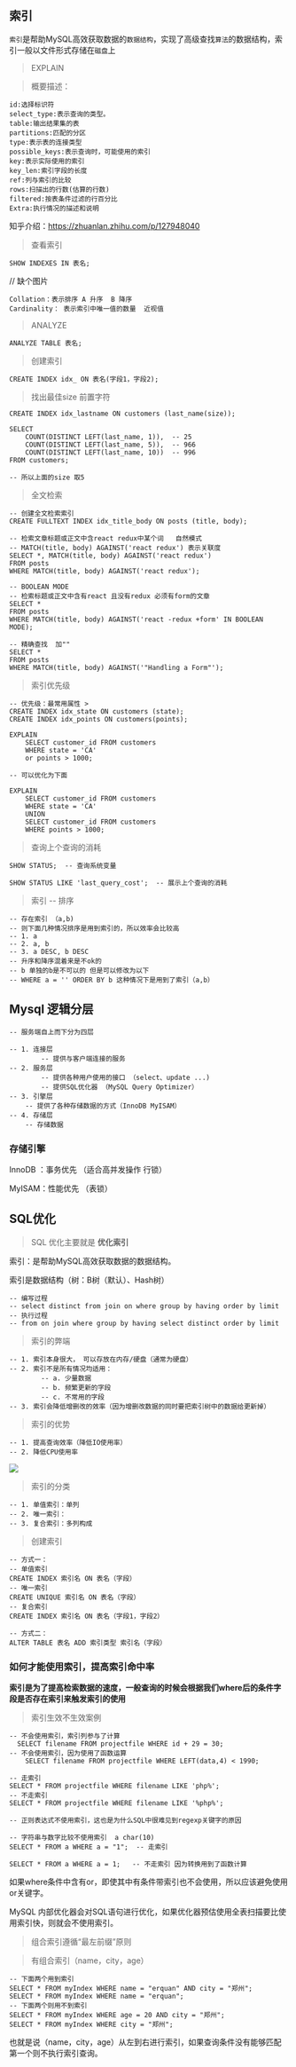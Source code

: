 ## 索引

`索引`是帮助MySQL高效获取数据的`数据结构`，实现了高级查找`算法`的数据结构，索引一般以文件形式存储在`磁盘`上

> EXPLAIN

> 概要描述：

```mysql
id:选择标识符
select_type:表示查询的类型。
table:输出结果集的表
partitions:匹配的分区
type:表示表的连接类型
possible_keys:表示查询时，可能使用的索引
key:表示实际使用的索引
key_len:索引字段的长度
ref:列与索引的比较
rows:扫描出的行数(估算的行数)
filtered:按表条件过滤的行百分比
Extra:执行情况的描述和说明
```

知乎介绍：https://zhuanlan.zhihu.com/p/127948040

> 查看索引

```mysql
SHOW INDEXES IN 表名;
```

// 缺个图片  

```mysql
Collation：表示排序 A 升序  B 降序
Cardinality： 表示索引中唯一值的数量  近视值
```

> ANALYZE

```mysql
ANALYZE TABLE 表名;
```

> 创建索引

```mysql
CREATE INDEX idx_ ON 表名(字段1，字段2);
```

> 找出最佳size 前置字符

```mysql
CREATE INDEX idx_lastname ON customers (last_name(size));

SELECT
	COUNT(DISTINCT LEFT(last_name, 1)),  -- 25
	COUNT(DISTINCT LEFT(last_name, 5)),  -- 966
	COUNT(DISTINCT LEFT(last_name, 10))  -- 996
FROM customers;

-- 所以上面的size 取5
```

> 全文检索

```mysql
-- 创建全文检索索引
CREATE FULLTEXT INDEX idx_title_body ON posts (title, body);

-- 检索文章标题或正文中含react redux中某个词   自然模式
-- MATCH(title, body) AGAINST('react redux') 表示关联度
SELECT *, MATCH(title, body) AGAINST('react redux')
FROM posts
WHERE MATCH(title, body) AGAINST('react redux');

-- BOOLEAN MODE 
-- 检索标题或正文中含有react 且没有redux 必须有form的文章
SELECT *
FROM posts
WHERE MATCH(title, body) AGAINST('react -redux +form' IN BOOLEAN MODE);

-- 精确查找  加""
SELECT *
FROM posts
WHERE MATCH(title, body) AGAINST('"Handling a Form"');
```

> 索引优先级

```mysql
-- 优先级：最常用属性 > 
CREATE INDEX idx_state ON customers (state);
CREATE INDEX idx_points ON customers(points);

EXPLAIN 
	SELECT customer_id FROM customers
    WHERE state = 'CA' 
    or points > 1000;
    
-- 可以优化为下面   

EXPLAIN
	SELECT customer_id FROM customers
    WHERE state = 'CA' 
    UNION
    SELECT customer_id FROM customers
    WHERE points > 1000;
```

> 查询上个查询的消耗

```mysql
SHOW STATUS;  -- 查询系统变量

SHOW STATUS LIKE 'last_query_cost';  -- 展示上个查询的消耗
```

> 索引 -- 排序

```mysql
-- 存在索引 （a,b)
-- 则下面几种情况排序是用到索引的，所以效率会比较高
-- 1. a
-- 2. a, b
-- 3. a DESC, b DESC
-- 升序和降序混着来是不ok的
-- b 单独的b是不可以的 但是可以修改为以下
-- WHERE a = '' ORDER BY b 这种情况下是用到了索引（a,b）
```

## Mysql 逻辑分层

```mysql
-- 服务端自上而下分为四层

-- 1. 连接层 
		-- 提供与客户端连接的服务
-- 2. 服务层
		-- 提供各种用户使用的接口 （select、update ...)
		-- 提供SQL优化器 （MySQL Query Optimizer）
-- 3. 引擎层
    -- 提供了各种存储数据的方式（InnoDB MyISAM）
-- 4. 存储层
    -- 存储数据
```



### 存储引擎

InnoDB ：事务优先 （适合高并发操作 行锁）

MyISAM：性能优先 （表锁）

## SQL优化

> SQL 优化主要就是 **优化索引**

索引：是帮助MySQL高效获取数据的数据结构。

索引是数据结构（树：B树（默认）、Hash树）

```mysql
-- 编写过程
-- select distinct from join on where group by having order by limit  
-- 执行过程
-- from on join where group by having select distinct order by limit
```

> 索引的弊端

```mysql
-- 1. 索引本身很大， 可以存放在内存/硬盘（通常为硬盘）
-- 2. 索引不是所有情况均适用：
		-- a. 少量数据
		-- b. 频繁更新的字段
		-- c. 不常用的字段
-- 3. 索引会降低增删改的效率（因为增删改数据的同时要把索引树中的数据给更新掉）
```

> 索引的优势

```mysql
-- 1. 提高查询效率（降低IO使用率）
-- 2. 降低CPU使用率
```

![](https://github.com/pendd/picture/raw/master/Mysql/索引.png)

> 索引的分类

```mysql
-- 1. 单值索引：单列
-- 2. 唯一索引： 
-- 3. 复合索引：多列构成
```

> 创建索引

```mysql
-- 方式一：
-- 单值索引
CREATE INDEX 索引名 ON 表名（字段）
-- 唯一索引
CREATE UNIQUE 索引名 ON 表名（字段）
-- 复合索引
CREATE INDEX 索引名 ON 表名（字段1，字段2）
```

```mysql
-- 方式二：
ALTER TABLE 表名 ADD 索引类型 索引名（字段）
```

### 如何才能使用索引，提高索引命中率

**索引是为了提高检索数据的速度，一般查询的时候会根据我们where后的条件字段是否存在索引来触发索引的使用**

> 索引生效不生效案例

```mysql
-- 不会使用索引，索引列参与了计算
  SELECT filename FROM projectfile WHERE id + 29 = 30;
-- 不会使用索引，因为使用了函数运算
	SELECT filename FROM projectfile WHERE LEFT(data,4) < 1990;
	
-- 走索引
SELECT * FROM projectfile WHERE filename LIKE 'php%';
-- 不走索引
SELECT * FROM projectfile WHERE filename LIKE '%php%';

-- 正则表达式不使用索引，这也是为什么SQL中很难见到regexp关键字的原因
```

```mysql
-- 字符串与数字比较不使用索引  a char(10)
SELECT * FROM a WHERE a = "1";  -- 走索引

SELECT * FROM a WHERE a = 1;   -- 不走索引 因为转换用到了函数计算
```

如果where条件中含有or，即使其中有条件带索引也不会使用，所以应该避免使用or关键字。

MySQL 内部优化器会对SQL语句进行优化，如果优化器预估使用全表扫描要比使用索引快，则就会不使用索引。

> 组合索引遵循“最左前缀”原则

> 有组合索引（name，city，age）

```mysql
-- 下面两个用到索引
SELECT * FROM myIndex WHERE name = "erquan" AND city = "郑州";
SELECT * FROM myIndex WHERE name = "erquan";
-- 下面两个则用不到索引
SELECT * FROM myIndex WHERE age = 20 AND city = "郑州";
SELECT * FROM myIndex WHERE city = "郑州";
```

也就是说（name，city，age）从左到右进行索引，如果查询条件没有能够匹配第一个则不执行索引查询。